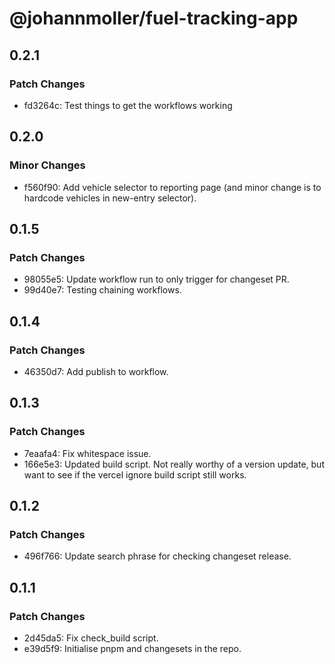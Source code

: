 # @johannmoller/fuel-tracking-app

## 0.2.1

### Patch Changes

- fd3264c: Test things to get the workflows working

## 0.2.0

### Minor Changes

- f560f90: Add vehicle selector to reporting page (and minor change is to hardcode vehicles in new-entry selector).

## 0.1.5

### Patch Changes

- 98055e5: Update workflow run to only trigger for changeset PR.
- 99d40e7: Testing chaining workflows.

## 0.1.4

### Patch Changes

- 46350d7: Add publish to workflow.

## 0.1.3

### Patch Changes

- 7eaafa4: Fix whitespace issue.
- 166e5e3: Updated build script. Not really worthy of a version update, but want to see if the vercel ignore build script still works.

## 0.1.2

### Patch Changes

- 496f766: Update search phrase for checking changeset release.

## 0.1.1

### Patch Changes

- 2d45da5: Fix check_build script.
- e39d5f9: Initialise pnpm and changesets in the repo.
